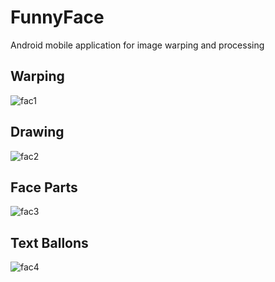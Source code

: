 # FunnyFace
Android mobile application for image warping and processing

## Warping
![fac1](https://cloud.githubusercontent.com/assets/24231815/22399503/43089334-e5a6-11e6-81f1-7bab05d0f9fb.png)

## Drawing
![fac2](https://cloud.githubusercontent.com/assets/24231815/22399504/432008de-e5a6-11e6-9041-9f2469270fd4.png)

## Face Parts
![fac3](https://cloud.githubusercontent.com/assets/24231815/22399505/4322995a-e5a6-11e6-9bdf-b302dc0ddefb.png)

## Text Ballons
![fac4](https://cloud.githubusercontent.com/assets/24231815/22399502/42eac9c6-e5a6-11e6-92fe-2651bca17f70.png)
